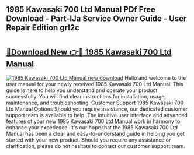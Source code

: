 ## 1985 Kawasaki 700 Ltd Manual PDf Free Download - Part-lJa Service Owner Guide - User Repair Edition grI2c

# <h2><a href="http://bc52556.oget.top/?id=1985+Kawasaki+700+Ltd+Manual">🔗Download New 👉🔴 1985 Kawasaki 700 Ltd Manual</a></h2>

[![1985 Kawasaki 700 Ltd Manual new download](https://i.imgur.com/5g1atiW.png)](http://bc52556.oget.top/?id=1985+Kawasaki+700+Ltd+Manual)
Hello and welcome to the user manual for your newly received 1985 Kawasaki 700 Ltd Manual. This guide is here to help you understand and operate your product successfully. You will find clear instructions for installation, usage, maintenance, and troubleshooting. Customer Support 1985 Kawasaki 700 Ltd Manual Options Should you require assistance, our dedicated customer support team is available to help. The intuitive user interface and advanced features of your new 1985 Kawasaki 700 Ltd Manual work in harmony to enhance your experience. It's our hope that the 1985 Kawasaki 700 Ltd Manual has been a clear and easy-to-understand guide in helping you get started with your new product. Should you require any assistance or clarification, please do not hesitate to contact our customer support team.
